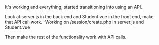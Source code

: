 It's working and everything, started transitioning into using an API.

Look at server.js in the back end and Student.vue in the front end, make that
API call work.
-Working on /session/create.php in server.js and Student.vue

Then make the rest of the functionality work with API calls.
